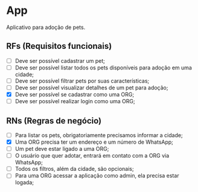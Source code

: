 # App

Aplicativo para adoção de pets.

## RFs (Requisitos funcionais)

- [ ] Deve ser possível cadastrar um pet;
- [ ] Deve ser possível listar todos os pets disponíveis para adoção em uma cidade;
- [ ] Deve ser possível filtrar pets por suas características;
- [ ] Deve ser possível visualizar detalhes de um pet para adoção;
- [x] Deve ser possível se cadastrar como uma ORG;
- [ ] Deve ser possível realizar login como uma ORG;

## RNs (Regras de negócio)

- [ ] Para listar os pets, obrigatoriamente precisamos informar a cidade;
- [x] Uma ORG precisa ter um endereço e um número de WhatsApp;
- [ ] Um pet deve estar ligado a uma ORG;
- [ ] O usuário que quer adotar, entrará em contato com a ORG via WhatsApp;
- [ ] Todos os filtros, além da cidade, são opcionais;
- [ ] Para uma ORG acessar a aplicação como admin, ela precisa estar logada;